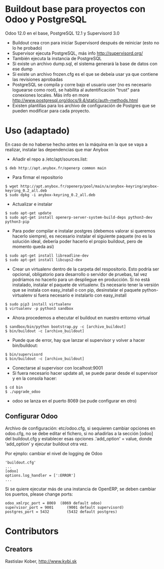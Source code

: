 # Buildout base para proyectos con Odoo y PostgreSQL
Odoo 12.0 en el base, PostgreSQL 12.1 y Supervisord 3.0
- Buildout crea cron para iniciar Supervisord después de reiniciar (esto no lo he probado)
- Supervisor ejecuta PostgreSQL, más info http://supervisord.org/
- También ejecuta la instancia de PostgreSQL
- Si existe un archivo dump.sql, el sistema generará la base de datos con ese dump
- Si existe  un archivo frozen.cfg es el que se debeía usar ya que contiene las revisiones aprobadas
- PostgreSQL se compila y corre bajo el usuario user (no es necesario loguearse como root), se habilita al autentificación "trust" para conexiones locales. Más info en more http://www.postgresql.org/docs/9.4/static/auth-methods.html
- Existen plantillas para los archivo de configuración de Postgres que se pueden modificar para cada proyecto.


# Uso (adaptado)
En caso de no haberse hecho antes en la máquina en la que se vaya a realizar, instalar las dependencias que mar Anybox
- Añadir el repo a /etc/apt/sources.list:
```
$ deb http://apt.anybox.fr/openerp common main
```
- Para firmar el repositorio
```
$ wget http://apt.anybox.fr/openerp/pool/main/a/anybox-keyring/anybox-keyring_0.2_all.deb
$ sudo dpkg -i anybox-keyring_0.2_all.deb
```
- Actualizar e instalar
```
$ sudo apt-get update
$ sudo apt-get install openerp-server-system-build-deps python3-dev python3-pip
```
- Para poder compilar e instalar postgres (debemos valorar si queremos hacerlo siempre), es necesario instalar el siguiente paquete (no es la solución ideal, debería poder hacerlo el propio buildout, pero de momento queda así)
```
$ sudo apt-get install libreadline-dev
$ sudo apt-get install libcups2-dev
```
- Crear un virtualenv dentro de la carpeta del respositorio. Esto podría ser opcional, obligatorio para desarrollo o servidor de pruebas, tal vez podríamos no hacerlo para un despliegue en producción. Si no está instalado, instalar el paquete de virtualenv. Es necesario tener la versión que se instala con easy_install o con pip, desinstalar el paquete python-virtualenv si fuera necesario e instalarlo con easy_install
```
$ sudo pip3 install virtualenv
$ virtualenv -p python3 sandbox
```
- Ahora procedemos a ehecutar el buildout en nuestro entorno virtual
```
$ sandbox/bin/python bootstrap.py -c [archivo_buildout]
$ bin/buildout -c [archivo_buildout]
```

- Puede que de error, hay que lanzar el supervisor y volver a hacer bin/buildout:
```
$ bin/supervisord
$ bin/buildout -c [archivo_buildout]
```
- Conectarse al supervisor con localhost:9001
- Si fuera necesario hacer update all, se puede parar desde el supervisor y en la consola hacer:
```
$ cd bin
$ ./upgrade_odoo
```
- odoo se lanza en el puerto 8069 (se pude configurar en otro)



## Configurar Odoo
Archivo de configuración: etc/odoo.cfg, si sequieren cambiar opciones en  odoo.cfg, no se debe editar el fichero,
si no añadirlas a la sección [odoo] del buildout.cfg
y establecer esas opciones .'add_option' = value, donde 'add_option'  y ejecutar buildout otra vez.

Por ejmplo: cambiar el nivel de logging de Odoo
```
'buildout.cfg'
...
[odoo]
options.log_handler = [':ERROR']
...
```

Si se quiere ejecutar más de una instancia de OpenERP, se deben cambiar los puertos,
please change ports:
```
odoo_xmlrpc_port = 8069  (8069 default odoo)
supervisor_port = 9001      (9001 default supervisord)
postgres_port = 5432        (5432 default postgres)
```

# Contributors

## Creators

Rastislav Kober, http://www.kybi.sk
